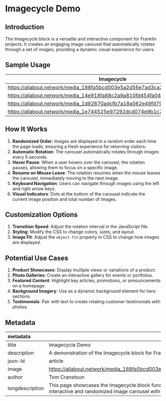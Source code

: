 # Imagecycle Demo

## Introduction

The Imagecycle block is a versatile and interactive component for Franklin projects. It creates an engaging image carousel that automatically rotates through a set of images, providing a dynamic visual experience for users.

## Sample Usage

| Imagecycle |
|------------|
| https://allabout.network/media_188fa5bcd003e5a2d56e7ad3ca233300c9e52f1e5.png |
| https://allabout.network/media_14e918fa88c2a9a810fd454fa04f0bd152c01fed2.jpeg |
| https://allabout.network/media_1d92670adcfb7a18a062e49fd7967f4e9f76d8a52.jpeg |
| https://allabout.network/media_1e744525e97292dcd074e9b1c7ab2cf47a048f292.jpeg |

## How It Works

1. **Randomized Order**: Images are displayed in a random order each time the page loads, ensuring a fresh experience for returning visitors.
2. **Automatic Rotation**: The carousel automatically rotates through images every 5 seconds.
3. **Hover Pause**: When a user hovers over the carousel, the rotation pauses, allowing them to focus on a specific image.
4. **Resume on Mouse Leave**: The rotation resumes when the mouse leaves the carousel, immediately moving to the next image.
5. **Keyboard Navigation**: Users can navigate through images using the left and right arrow keys.
6. **Visual Indicators**: Dots at the bottom of the carousel indicate the current image position and total number of images.

## Customization Options

1. **Transition Speed**: Adjust the rotation interval in the JavaScript file.
2. **Styling**: Modify the CSS to change colors, sizes, and layout.
3. **Image Fit**: Adjust the `object-fit` property in CSS to change how images are displayed.

## Potential Use Cases

1. **Product Showcases**: Display multiple views or variations of a product.
2. **Photo Galleries**: Create an interactive gallery for events or portfolios.
3. **Featured Content**: Highlight key articles, promotions, or announcements on a homepage.
4. **Background Imagery**: Use as a dynamic background element for hero sections.
5. **Testimonials**: Pair with text to create rotating customer testimonials with photos.

## Metadata

| metadata |  |
| :---- | :---- |
| title | Imagecycle Demo |
| description | A demonstration of the Imagecycle block for Franklin |
| json-ld | article |
| image | https://allabout.network/media_188fa5bcd003e5a2d56e7ad3ca233300c9e52f1e5.png |
| author | Tom Cranstoun |
| longdescription | This page showcases the Imagecycle block functionality in Franklin, demonstrating an interactive and randomized image carousel with automatic rotation and user controls. |